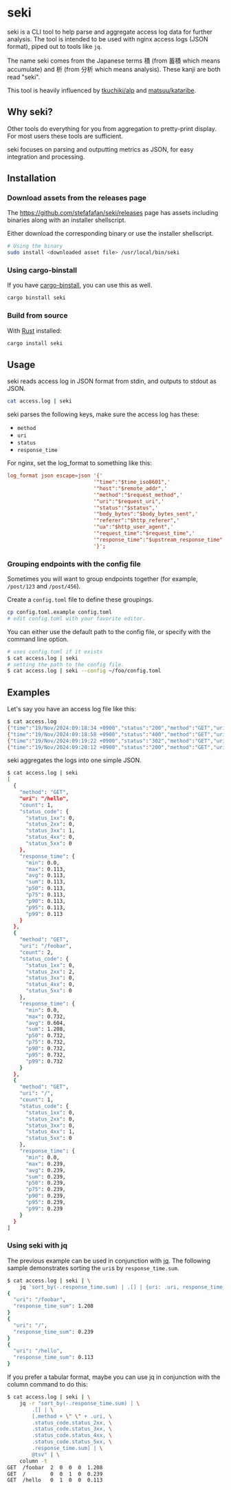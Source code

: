 # seki

seki is a CLI tool to help parse and aggregate access log data for further analysis. The tool is intended to be used with nginx access logs (JSON format), piped out to tools like `jq`.

The name seki comes from the Japanese terms 積 (from 蓄積 which means accumulate) and 析 (from 分析 which means analysis). These kanji are both read "seki".

This tool is heavily influenced by [tkuchiki/alp](https://github.com/tkuchiki/alp) and [matsuu/kataribe](https://github.com/matsuu/kataribe).

## Why seki?

Other tools do everything for you from aggregation to pretty-print display. For most users these tools are sufficient.

seki focuses on parsing and outputting metrics as JSON, for easy integration and processing.

## Installation

### Download assets from the releases page

The https://github.com/stefafafan/seki/releases page has assets including binaries along with an installer shellscript.

Either download the corresponding binary or use the installer shellscript.

```sh
# Using the binary
sudo install <downloaded asset file> /usr/local/bin/seki
```

### Using cargo-binstall

If you have [cargo-binstall](https://github.com/cargo-bins/cargo-binstall), you can use this as well.

```sh
cargo binstall seki
```

### Build from source

With [Rust](https://rustup.rs/) installed:

```sh
cargo install seki
```

## Usage

seki reads access log in JSON format from stdin, and outputs to stdout as JSON.

```sh
cat access.log | seki
```

seki parses the following keys, make sure the access log has these:
- `method`
- `uri`
- `status`
- `response_time`

For nginx, set the log_format to something like this:

```nginx.conf
log_format json escape=json '{'
                            '"time":"$time_iso8601",'
                            '"host":"$remote_addr",'
                            '"method":"$request_method",'
                            '"uri":"$request_uri",'
                            '"status":"$status",'
                            '"body_bytes":"$body_bytes_sent",'
                            '"referer":"$http_referer",'
                            '"ua":"$http_user_agent",'
                            '"request_time":"$request_time",'
                            '"response_time":"$upstream_response_time"'
                            '}';
```

### Grouping endpoints with the config file

Sometimes you will want to group endpoints together (for example, `/post/123` and `/post/456`).

Create a `config.toml` file to define these groupings.

```sh
cp config.toml.example config.toml
# edit config.toml with your favorite editor.
```

You can either use the default path to the config file, or specify with the command line option.

```sh
# uses config.toml if it exists
$ cat access.log | seki
# setting the path to the config file.
$ cat access.log | seki --config ~/foo/config.toml
```

## Examples

Let's say you have an access log file like this:

```sh
$ cat access.log
{"time":"19/Nov/2024:09:18:34 +0900","status":"200","method":"GET","uri":"/foobar","response_time":"0.476"}
{"time":"19/Nov/2024:09:18:58 +0900","status":"400","method":"GET","uri":"/","response_time":"0.239"}
{"time":"19/Nov/2024:09:19:22 +0900","status":"302","method":"GET","uri":"/hello","response_time":"0.113"}
{"time":"19/Nov/2024:09:20:12 +0900","status":"200","method":"GET","uri":"/foobar","response_time":"0.732"}
```

seki aggregates the logs into one simple JSON.

```sh
$ cat access.log | seki
[
  {
    "method": "GET",
    "uri": "/hello",
    "count": 1,
    "status_code": {
      "status_1xx": 0,
      "status_2xx": 0,
      "status_3xx": 1,
      "status_4xx": 0,
      "status_5xx": 0
    },
    "response_time": {
      "min": 0.0,
      "max": 0.113,
      "avg": 0.113,
      "sum": 0.113,
      "p50": 0.113,
      "p75": 0.113,
      "p90": 0.113,
      "p95": 0.113,
      "p99": 0.113
    }
  },
  {
    "method": "GET",
    "uri": "/foobar",
    "count": 2,
    "status_code": {
      "status_1xx": 0,
      "status_2xx": 2,
      "status_3xx": 0,
      "status_4xx": 0,
      "status_5xx": 0
    },
    "response_time": {
      "min": 0.0,
      "max": 0.732,
      "avg": 0.604,
      "sum": 1.208,
      "p50": 0.732,
      "p75": 0.732,
      "p90": 0.732,
      "p95": 0.732,
      "p99": 0.732
    }
  },
  {
    "method": "GET",
    "uri": "/",
    "count": 1,
    "status_code": {
      "status_1xx": 0,
      "status_2xx": 0,
      "status_3xx": 0,
      "status_4xx": 1,
      "status_5xx": 0
    },
    "response_time": {
      "min": 0.0,
      "max": 0.239,
      "avg": 0.239,
      "sum": 0.239,
      "p50": 0.239,
      "p75": 0.239,
      "p90": 0.239,
      "p95": 0.239,
      "p99": 0.239
    }
  }
]
```

### Using seki with jq

The previous example can be used in conjunction with [jq](https://github.com/jqlang/jq). The following sample demonstrates sorting the `uri`s by `response_time.sum`.

```sh
$ cat access.log | seki | \
    jq 'sort_by(-.response_time.sum) | .[] | {uri: .uri, response_time_sum: .response_time.sum}'
{
  "uri": "/foobar",
  "response_time_sum": 1.208
}
{
  "uri": "/",
  "response_time_sum": 0.239
}
{
  "uri": "/hello",
  "response_time_sum": 0.113
}
```

If you prefer a tabular format, maybe you can use jq in conjunction with the column command to do this:

```sh
$ cat access.log | seki | \
    jq -r "sort_by(-.response_time.sum) | \
        .[] | \
        [.method + \" \" + .uri, \
        .status_code.status_2xx, \
        .status_code.status_3xx, \
        .status_code.status_4xx, \
        .status_code.status_5xx, \
        .response_time.sum] | \
        @tsv" | \
    column -t
GET  /foobar  2  0  0  0  1.208
GET  /        0  0  1  0  0.239
GET  /hello   0  1  0  0  0.113
```
